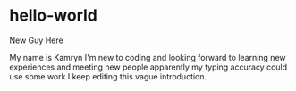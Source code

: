 # hello-world
New Guy Here


My name is Kamryn I'm new to coding and looking forward to learning new experiences and meeting new people apparently my typing accuracy could use some work I keep editing this vague introduction. 
